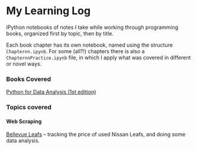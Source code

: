 # My Learning Log

IPython notebooks of notes I take while working through programming books, organized first by topic, then by title.

Each book chapter has its own notebook, named using the structure `Chapternn.ipynb`. For some (all?!) chapters there is also a `ChapternnPractice.ipynb` file, in which I apply what was covered in different or novel ways.

### Books Covered

[Python for Data Analysis (1st edition)](https://nbviewer.jupyter.org/github/lukewrites/Learning-Log/blob/master/data_science/python_for_data_analysis/Chapter00.ipynb)


### Topics covered

#### Web Scraping
[Bellevue Leafs](https://github.com/lukewrites/Learning-Log/tree/master/web_scraping/playground) – tracking the price of used Nissan Leafs, and doing some data analysis.
